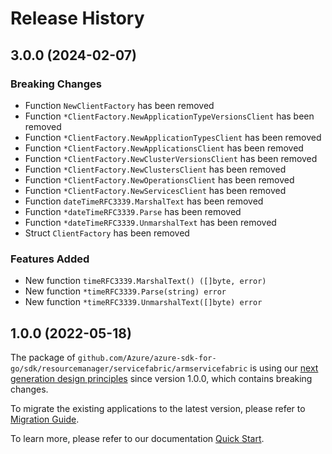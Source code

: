 # Release History

## 3.0.0 (2024-02-07)
### Breaking Changes

- Function `NewClientFactory` has been removed
- Function `*ClientFactory.NewApplicationTypeVersionsClient` has been removed
- Function `*ClientFactory.NewApplicationTypesClient` has been removed
- Function `*ClientFactory.NewApplicationsClient` has been removed
- Function `*ClientFactory.NewClusterVersionsClient` has been removed
- Function `*ClientFactory.NewClustersClient` has been removed
- Function `*ClientFactory.NewOperationsClient` has been removed
- Function `*ClientFactory.NewServicesClient` has been removed
- Function `dateTimeRFC3339.MarshalText` has been removed
- Function `*dateTimeRFC3339.Parse` has been removed
- Function `*dateTimeRFC3339.UnmarshalText` has been removed
- Struct `ClientFactory` has been removed

### Features Added

- New function `timeRFC3339.MarshalText() ([]byte, error)`
- New function `*timeRFC3339.Parse(string) error`
- New function `*timeRFC3339.UnmarshalText([]byte) error`


## 1.0.0 (2022-05-18)

The package of `github.com/Azure/azure-sdk-for-go/sdk/resourcemanager/servicefabric/armservicefabric` is using our [next generation design principles](https://azure.github.io/azure-sdk/general_introduction.html) since version 1.0.0, which contains breaking changes.

To migrate the existing applications to the latest version, please refer to [Migration Guide](https://aka.ms/azsdk/go/mgmt/migration).

To learn more, please refer to our documentation [Quick Start](https://aka.ms/azsdk/go/mgmt).